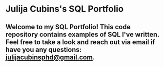 # Julija Cubins's SQL Portfolio

## Welcome to my SQL Portfolio! This code repository contains examples of SQL I've written. Feel free to take a look and reach out via email if have you any questions: julijacubinsphd@gmail.com.
